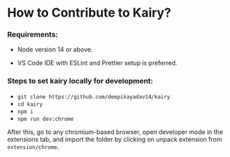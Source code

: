 # How to Contribute to Kairy?

### Requirements:

* Node version 14 or above. 

* VS Code IDE with ESLint and Prettier setup is preferred.

### Steps to set kairy locally for development:

- `git clone https://github.com/deepikayadav14/kairy`
- `cd kairy`
- `npm i`
- `npm run dev:chrome`

After this, go to any chromium-based browser, open developer mode in the extensions tab, and import the folder by clicking on unpack extension from `extension/chrome`.
